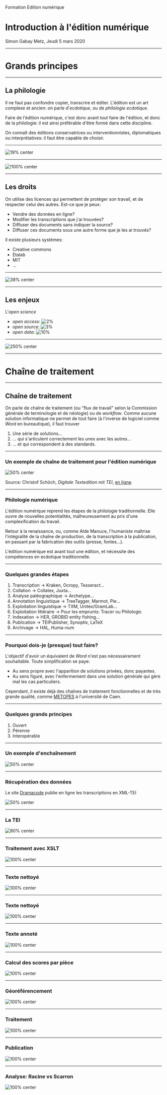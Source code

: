 Formation Edition numérique

# Introduction à l'édition numérique

Simon Gabay
Metz, Jeudi 5 mars 2020

---
# Grands principes
---
## La philologie

Il ne faut pas confondre copier, transcrire et éditer. L'édition est un art complexe et ancien: on parle d'_ecdotique_, ou de _philologie ecdotique_.

Faire de l'édition numérique, c'est donc avant tout faire de l'édition, et donc de la philologie: il est ainsi préférable d'être formé dans cette discipline.

On connaît des éditions conservatrices ou interventionnistes, diplomatiques ou interprétatives: il faut être capable de choisir.

---
![19% center](TEI_0_images/btv1b8610810z_f19.jpg)

---

![!100% center](TEI_0_images/conseils_edition.jpg)

---
## Les droits

On utilise des licences qui permettent de protéger son travail, et de respecter celui des autres. Est-ce que je peux:
* Vendre des données en ligne?
* Modifier les transcriptions que j'ai trouvées?
* Diffuser des documents sans indiquer la source?
* Diffuser ces documents sous une autre forme que je les ai trouvés?

Il existe plusieurs systèmes:
* Creative commons
* Etalab
* MIT
* …

---

![38% center](TEI_0_images/Creative_commons_license_spectrum_fr.png)

---
## Les enjeux

L'_open science_

* _open access_: ![2%](TEI_0_images/open_access.png)
* _open source_: ![3%](TEI_0_images/open_source.png)
* _open data_: ![10%](TEI_0_images/open_data.png)

---

![250% center](TEI_0_images/FAIR.png)

---
# Chaîne de traitement
---
## Chaîne de traitement

On parle de chaîne de traitement (ou "flux de travail" selon la Commission générale de terminologie et de néologie) ou de _workflow_.
Comme aucune solution informatique ne permet de tout faire (à l'inverse de logiciel comme _Word_ en bureautique), il faut trouver
1. Une série de solutions…
2. … qui s'articulent correctement les unes avec les autres…
3. … et qui correspondent à des standards.

---
### Un exemple de chaîne de traitement pour l'édition numérique

![50% center](TEI_0_images/Workflow.jpg)

Source: Christof Schöch, _Digitale Textedition mit TEI_, [en ligne](https://de.dariah.eu/tei-tutorial).

---
### Philologie numérique

L'édition numérique reprend les étapes de la philologie traditionnelle. Elle ouvre de nouvelles potentialités, malheureusement au prix d'une complexification du travail.

Retour à la renaissance, ou, comme Alde Manuce, l'humaniste maîtrise l'intégralité de la chaîne de production, de la transcription à la publication, en passant par la fabrication des outils (presse, fontes…).

L'édition numérique est avant tout une édition, et nécessite des compétences en ecdotique traditionnelle.

---
### Quelques grandes étapes

1. Transcription -> Kraken, Ocropy, Tesseract…
2. Collation -> Collatex, Juxta…
3. Analyse paléographique -> Archetype…
4. Annotation linguistique -> TreeTagger, Marmot, Pie…
5. Exploitation linguistique -> TXM, Unitex/GramLab…
6. Exploitation littéraire -> Pour les emprunts: Tracer ou Philologic
7. Indexation -> HER, GROBID entity fishing…
8. Publication -> TEIPublisher, Synoptix, LaTeX
9. Archivage -> HAL, Huma-num

---
### Pourquoi dois-je (presque) tout faire?

L'objectif d'avoir un équivalent de _Word_ n'est pas nécessairement souhaitable. Toute simplification se paye:
- Au sens propre avec l'apparition de solutions privées, donc payantes.
- Au sens figuré, avec l'enfermement dans une solution générale qui gère mal les cas particuliers.

Cependant, il existe déjà des chaînes de traitement fonctionnelles et de très grande qualité, comme [METOPES](http://www.numedif.fr/metopes.html) à l'université de Caen.

---
### Quelques grands principes

1. Ouvert
2. Pérenne
3. Interopérable
---
### Un exemple d'enchaînement

![50% center](TEI_0_images/Workflow_2.jpg)

---
### Récupération des données

Le site [Dramacode](http://dramacode.github.io/) publie en ligne les transcriptions en XML-TEI

![50% center](TEI_0_images/Workflow_2_dramacode.png)

---
### La TEI

![80% center](TEI_0_images/Workflow_2_TEI.png)

---
### Traitement avec XSLT

![100% center](TEI_0_images/Workflow_2_XSLT.png)

---
### Texte nettoyé

![100% center](TEI_0_images/Workflow_2_txt.png)

---
### Texte nettoyé

![100% center](TEI_0_images/Workflow_2_txt.png)

---
### Texte annoté

![100% center](TEI_0_images/Workflow_2_gaz.png)

---
### Calcul des scores par pièce

![100% center](TEI_0_images/Workflow_2_scores.png)

---
### Géoréférencement

![100% center](TEI_0_images/Workflow_2_geo.png)

---
### Traitement

![100% center](TEI_0_images/Workflow_2_r.png)

---
### Publication

![100% center](TEI_0_images/Workflow_2_map.png)

---
### Analyse: Racine vs Scarron

![100% center](TEI_0_images/Workflow_2_RacScar.png)

